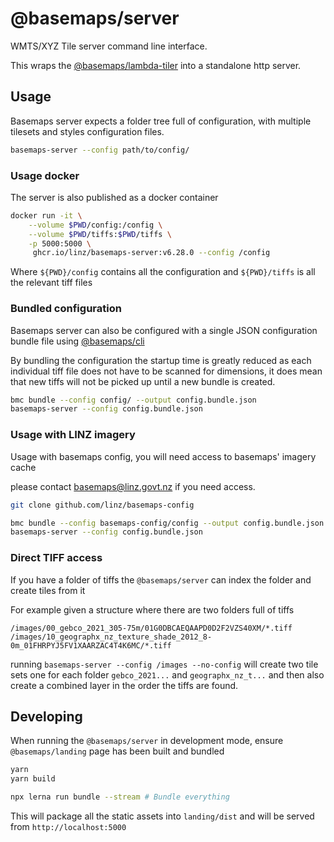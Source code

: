 # @basemaps/server

WMTS/XYZ Tile server command line interface.

This wraps the [@basemaps/lambda-tiler](https://github.com/linz/basemaps/blob/master/packages/lambda-tiler/README.md) into a standalone http server.

## Usage
Basemaps server expects a folder tree full of configuration, with multiple tilesets and styles configuration files.

```bash
basemaps-server --config path/to/config/
```

### Usage docker

The server is also published as a docker container 

```bash
docker run -it \
    --volume $PWD/config:/config \
    --volume $PWD/tiffs:$PWD/tiffs \
    -p 5000:5000 \
     ghcr.io/linz/basemaps-server:v6.28.0 --config /config
```

Where `${PWD}/config` contains all the configuration and `${PWD}/tiffs` is all the relevant tiff files

### Bundled configuration

Basemaps server can also be configured with a single JSON configuration bundle file using [@basemaps/cli](https://github.com/linz/basemaps/blob/master/packages/cli/README.md)

By bundling the configuration the startup time is greatly reduced as each individual tiff file does not have to be scanned for dimensions, it does mean that new tiffs will not be picked up until a new bundle is created.

```bash
bmc bundle --config config/ --output config.bundle.json
basemaps-server --config config.bundle.json
```


### Usage with LINZ imagery
Usage with basemaps config, you will need access to basemaps' imagery cache 

please contact basemaps@linz.govt.nz if you need access.

```bash
git clone github.com/linz/basemaps-config

bmc bundle --config basemaps-config/config --output config.bundle.json
basemaps-server --config config.bundle.json
```


### Direct TIFF access

If you have a folder of tiffs the `@basemaps/server` can index the folder and create tiles from it


For example given a structure where there are two folders full of tiffs

```
/images/00_gebco_2021_305-75m/01G0DBCAEQAAPD0D2F2VZS40XM/*.tiff
/images/10_geographx_nz_texture_shade_2012_8-0m_01FHRPYJ5FV1XAARZAC4T4K6MC/*.tiff
```

running `basemaps-server --config /images --no-config` will create two tile sets one for each folder `gebco_2021...` and `geographx_nz_t...` and then also create a combined layer in the order the tiffs are found.


## Developing

When running the `@basemaps/server` in development mode, ensure `@basemaps/landing` page has been built and bundled

```bash
yarn
yarn build

npx lerna run bundle --stream # Bundle everything
```

This will package all the static assets into `landing/dist` and will be served from `http://localhost:5000`
